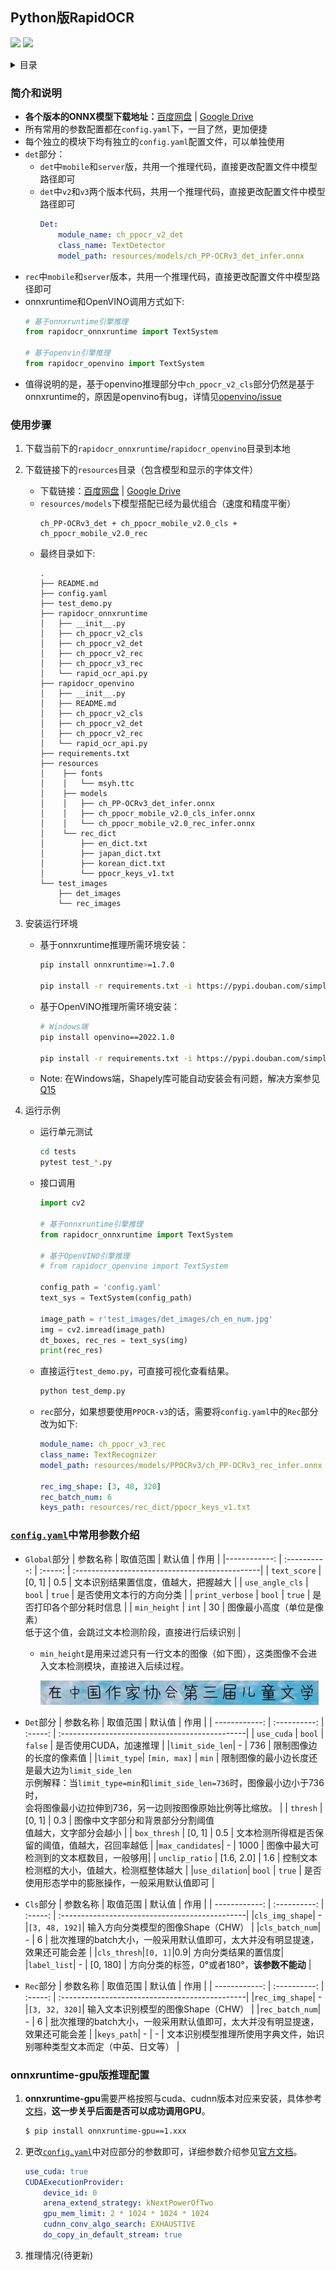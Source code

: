 ## Python版RapidOCR
<p>
    <a href=""><img src="https://img.shields.io/badge/Python-3.6+-aff.svg"></a>
    <a href=""><img src="https://img.shields.io/badge/OS-Linux%2C%20Win%2C%20Mac-pink.svg"></a>
</p>

<details>
<summary>目录</summary>

- [Python版RapidOCR](#python版rapidocr)
  - [简介和说明](#简介和说明)
  - [使用步骤](#使用步骤)
  - [`config.yaml`中常用参数介绍](#configyaml中常用参数介绍)
  - [onnxruntime-gpu版推理配置](#onnxruntime-gpu版推理配置)
</details>


### 简介和说明
- **各个版本的ONNX模型下载地址：**[百度网盘](https://pan.baidu.com/s/1PTcgXG2zEgQU6A_A3kGJ3Q?pwd=jhai) | [Google Drive](https://drive.google.com/drive/folders/1x_a9KpCo_1blxH1xFOfgKVkw1HYRVywY?usp=sharing)
- 所有常用的参数配置都在`config.yaml`下，一目了然，更加便捷
- 每个独立的模块下均有独立的`config.yaml`配置文件，可以单独使用
- `det`部分：
  - `det`中`mobile`和`server`版，共用一个推理代码，直接更改配置文件中模型路径即可
  - `det`中`v2`和`v3`两个版本代码，共用一个推理代码，直接更改配置文件中模型路径即可
    ```yaml
    Det:
        module_name: ch_ppocr_v2_det
        class_name: TextDetector
        model_path: resources/models/ch_PP-OCRv3_det_infer.onnx
    ```
- `rec`中`mobile`和`server`版本，共用一个推理代码，直接更改配置文件中模型路径即可
- onnxruntime和OpenVINO调用方式如下:
    ```python
    # 基于onnxruntime引擎推理
    from rapidocr_onnxruntime import TextSystem

    # 基于openvin引擎推理
    from rapidocr_openvino import TextSystem
    ```
- 值得说明的是，基于openvino推理部分中`ch_ppocr_v2_cls`部分仍然是基于onnxruntime的，原因是openvino有bug，详情见[openvino/issue](https://github.com/openvinotoolkit/openvino/issues/11501)


### 使用步骤
1. 下载当前下的`rapidocr_onnxruntime`/`rapidocr_openvino`目录到本地
2. 下载链接下的`resources`目录（包含模型和显示的字体文件）
   - 下载链接：[百度网盘](https://pan.baidu.com/s/1PTcgXG2zEgQU6A_A3kGJ3Q?pwd=jhai) | [Google Drive](https://drive.google.com/drive/folders/1x_a9KpCo_1blxH1xFOfgKVkw1HYRVywY?usp=sharing)
   - `resources/models`下模型搭配已经为最优组合（速度和精度平衡）
        ```text
        ch_PP-OCRv3_det + ch_ppocr_mobile_v2.0_cls +  ch_ppocr_mobile_v2.0_rec
        ```
   - 最终目录如下:
        ```text
        .
        ├── README.md
        ├── config.yaml
        ├── test_demo.py
        ├── rapidocr_onnxruntime
        │   ├── __init__.py
        │   ├── ch_ppocr_v2_cls
        │   ├── ch_ppocr_v2_det
        │   ├── ch_ppocr_v2_rec
        │   ├── ch_ppocr_v3_rec
        │   └── rapid_ocr_api.py
        ├── rapidocr_openvino
        │   ├── __init__.py
        │   ├── README.md
        │   ├── ch_ppocr_v2_cls
        │   ├── ch_ppocr_v2_det
        │   ├── ch_ppocr_v2_rec
        │   └── rapid_ocr_api.py
        ├── requirements.txt
        ├── resources
        │    ├── fonts
        │    │   └── msyh.ttc
        │    ├── models
        │    │   ├── ch_PP-OCRv3_det_infer.onnx
        │    │   ├── ch_ppocr_mobile_v2.0_cls_infer.onnx
        │    │   └── ch_ppocr_mobile_v2.0_rec_infer.onnx
        │    └── rec_dict
        │        ├── en_dict.txt
        │        ├── japan_dict.txt
        │        ├── korean_dict.txt
        │        └── ppocr_keys_v1.txt
        └── test_images
            ├── det_images
            └── rec_images
        ```
3. 安装运行环境
   - 基于onnxruntime推理所需环境安装：
        ```bash
        pip install onnxruntime>=1.7.0

        pip install -r requirements.txt -i https://pypi.douban.com/simple/
        ```
   - 基于OpenVINO推理所需环境安装：
        ```bash
        # Windows端
        pip install openvino==2022.1.0

        pip install -r requirements.txt -i https://pypi.douban.com/simple/
        ```
   - Note: 在Windows端，Shapely库可能自动安装会有问题，解决方案参见[Q15](../docs/FAQ.md#q15-装完环境之后运行python-mainpy之后报错oserror-winerror-126-找不到指定的模組)

4. 运行示例
    - 运行单元测试
        ```bash
        cd tests
        pytest test_*.py
        ```
    - 接口调用
        ```python
        import cv2

        # 基于onnxruntime引擎推理
        from rapidocr_onnxruntime import TextSystem

        # 基于OpenVINO引擎推理
        # from rapidocr_openvino import TextSystem

        config_path = 'config.yaml'
        text_sys = TextSystem(config_path)

        image_path = r'test_images/det_images/ch_en_num.jpg'
        img = cv2.imread(image_path)
        dt_boxes, rec_res = text_sys(img)
        print(rec_res)
        ```
    - 直接运行`test_demo.py`，可直接可视化查看结果。
        ```bash
        python test_demp.py
        ```
    - `rec`部分，如果想要使用`PPOCR-v3`的话，需要将`config.yaml`中的`Rec`部分改为如下:
        ```yaml
        module_name: ch_ppocr_v3_rec
        class_name: TextRecognizer
        model_path: resources/models/PPOCRv3/ch_PP-OCRv3_rec_infer.onnx

        rec_img_shape: [3, 48, 320]
        rec_batch_num: 6
        keys_path: resources/rec_dict/ppocr_keys_v1.txt
        ```

### [`config.yaml`](./config.yaml)中常用参数介绍
- `Global`部分
   |    参数名称      | 取值范围   | 默认值   |                       作用                       |
   |------------: | :----------: | :-----: | :----------------------------------------------|
   | `text_score`  |    [0, 1]    |   0.5   |       文本识别结果置信度，值越大，把握越大       |
   | `use_angle_cls`  |  `bool`      |   `true`   |       是否使用文本行的方向分类       |
   | `print_verbose`  |    `bool`    |   `true`   |       是否打印各个部分耗时信息       |
   | `min_height`  |    `int`    |   30   |       图像最小高度（单位是像素）<br/>低于这个值，会跳过文本检测阶段，直接进行后续识别       |

    - `min_height`是用来过滤只有一行文本的图像（如下图），这类图像不会进入文本检测模块，直接进入后续过程。

      ![](./test_images/single_line_text.jpg)

- `Det`部分
    |    参数名称      | 取值范围   | 默认值   |                       作用                       |
    | ------------: | :----------: | :-----: | :----------------------------------------------|
    |  `use_cuda`   |    `bool`     | `false` |              是否使用CUDA，加速推理              |
    |`limit_side_len`| - | 736 | 限制图像边的长度的像素值 |
    |`limit_type`| `[min, max]` | `min` | 限制图像的最小边长度还是最大边为`limit_side_len` <br/> 示例解释：当`limit_type=min`和`limit_side_len=736`时，图像最小边小于736时，<br/>会将图像最小边拉伸到736，另一边则按图像原始比例等比缩放。 |
    |  `thresh`      | [0, 1] | 0.3 | 图像中文字部分和背景部分分割阈值<br/>值越大，文字部分会越小 |
    |  `box_thresh`  |    [0, 1]    |   0.5   | 文本检测所得框是否保留的阈值，值越大，召回率越低 |
    |`max_candidates`| - | 1000 | 图像中最大可检测到的文本框数目，一般够用|
    | `unclip_ratio` |  [1.6, 2.0]  |   1.6   |   控制文本检测框的大小，值越大，检测框整体越大   |
    |`use_dilation`| `bool` | `true` | 是否使用形态学中的膨胀操作，一般采用默认值即可 |

- `Cls`部分
    |    参数名称      | 取值范围   | 默认值   |                       作用                       |
    | ------------: | :----------: | :-----: | :----------------------------------------------|
    |`cls_img_shape`| - |`[3, 48, 192]`| 输入方向分类模型的图像Shape（CHW） |
    |`cls_batch_num`| - | 6 | 批次推理的batch大小，一般采用默认值即可，太大并没有明显提速，效果还可能会差 |
    |`cls_thresh`|`[0, 1]`|0.9| 方向分类结果的置信度|
    |`label_list`| - | [0, 180] | 方向分类的标签，0°或者180°，**该参数不能动** |

- `Rec`部分
    |    参数名称      | 取值范围   | 默认值   |                       作用                       |
    | ------------: | :----------: | :-----: | :----------------------------------------------|
    |`rec_img_shape`| - |`[3, 32, 320]`| 输入文本识别模型的图像Shape（CHW） |
    |`rec_batch_num`| - | 6 | 批次推理的batch大小，一般采用默认值即可，太大并没有明显提速，效果还可能会差 |
    |`keys_path`| - | - | 文本识别模型推理所使用字典文件，始识别哪种类型文本而定（中英、日文等） |

### onnxruntime-gpu版推理配置

1. **onnxruntime-gpu**需要严格按照与cuda、cudnn版本对应来安装，具体参考[文档](https://onnxruntime.ai/docs/execution-providers/CUDA-ExecutionProvider.html#requirements)，**这一步关乎后面是否可以成功调用GPU**。
   ```bash
   $ pip install onnxruntime-gpu==1.xxx
   ```
2. 更改[`config.yaml`](./config.yaml)中对应部分的参数即可，详细参数介绍参见[官方文档](https://onnxruntime.ai/docs/execution-providers/CUDA-ExecutionProvider.html)。
    ```yaml
    use_cuda: true
    CUDAExecutionProvider:
        device_id: 0
        arena_extend_strategy: kNextPowerOfTwo
        gpu_mem_limit: 2 * 1024 * 1024 * 1024
        cudnn_conv_algo_search: EXHAUSTIVE
        do_copy_in_default_stream: true
    ```

3. 推理情况(待更新)
